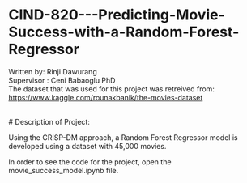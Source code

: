 # CIND-820---Predicting-Movie-Success-with-a-Random-Forest-Regressor

Written by: Rinji Dawurang
<br />
Supervisor : Ceni Babaoglu PhD
<br />
The dataset that was used for this project was retreived from:
https://www.kaggle.com/rounakbanik/the-movies-dataset 

<br />
# Description of Project: 

Using the CRISP-DM approach, a Random Forest Regressor model is developed using a dataset with 45,000 movies.

In order to see the code for the project, open the movie_success_model.ipynb file.


